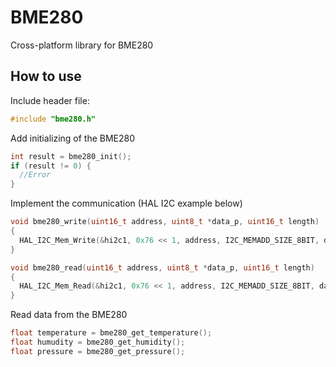 # BME280
Cross-platform library for BME280

## How to use
Include header file:
```c
#include "bme280.h"
```
Add initializing of the BME280
```c
int result = bme280_init();
if (result != 0) {
  //Error
}
```

Implement the communication (HAL I2C example below)
```c
void bme280_write(uint16_t address, uint8_t *data_p, uint16_t length)
{
  HAL_I2C_Mem_Write(&hi2c1, 0x76 << 1, address, I2C_MEMADD_SIZE_8BIT, data_p, length, 100);
}

void bme280_read(uint16_t address, uint8_t *data_p, uint16_t length)
{
  HAL_I2C_Mem_Read(&hi2c1, 0x76 << 1, address, I2C_MEMADD_SIZE_8BIT, data_p, length, 100);
}
```

Read data from the BME280
```c
float temperature = bme280_get_temperature();
float humudity = bme280_get_humidity();
float pressure = bme280_get_pressure();
```
